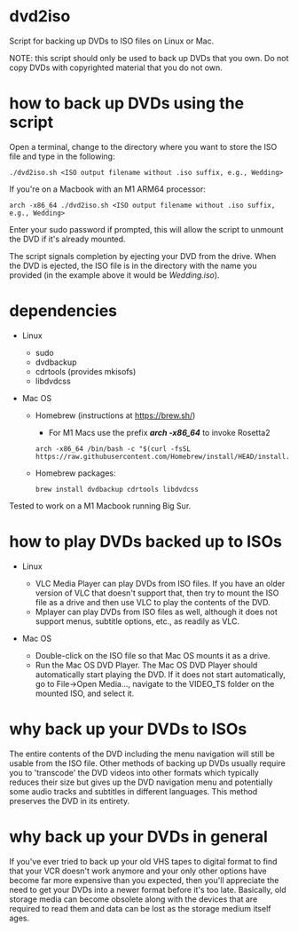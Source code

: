# dvd2iso
Script for backing up DVDs to ISO files on Linux or Mac.

NOTE: this script should only be used to back up DVDs that you own. Do not copy DVDs with copyrighted material that you do not own.

# how to back up DVDs using the script

Open a terminal, change to the directory where you want to store the ISO file and type in the following:

```
./dvd2iso.sh <ISO output filename without .iso suffix, e.g., Wedding>
```

If you're on a Macbook with an M1 ARM64 processor:

```
arch -x86_64 ./dvd2iso.sh <ISO output filename without .iso suffix, e.g., Wedding>
```

Enter your sudo password if prompted, this will allow the script to unmount the DVD if it's already mounted.

The script signals completion by ejecting your DVD from the drive. When the DVD is ejected, the ISO file is in the directory with the name you provided (in the example above it would be *Wedding.iso*).

# dependencies

* Linux
  * sudo
  * dvdbackup
  * cdrtools (provides mkisofs)
  * libdvdcss

* Mac OS
  * Homebrew (instructions at https://brew.sh/)
    * For M1 Macs use the prefix ***arch -x86_64*** to invoke Rosetta2
    ```
    arch -x86_64 /bin/bash -c "$(curl -fsSL https://raw.githubusercontent.com/Homebrew/install/HEAD/install.sh)"
    ```
  * Homebrew packages:
    
    ```
    brew install dvdbackup cdrtools libdvdcss
    ```

Tested to work on a M1 Macbook running Big Sur.

# how to play DVDs backed up to ISOs

* Linux
  * VLC Media Player can play DVDs from ISO files. If you have an older version of VLC that doesn't support that, then try to mount the ISO file as a drive and then use VLC to play the contents of the DVD.
  * Mplayer can play DVDs from ISO files as well, although it does not support menus, subtitle options, etc., as readily as VLC.

* Mac OS
  * Double-click on the ISO file so that Mac OS mounts it as a drive.
  * Run the Mac OS DVD Player. The Mac OS DVD Player should automatically start playing the DVD. If it does not start automatically, go to File->Open Media..., navigate to the VIDEO_TS folder on the mounted ISO, and select it.

# why back up your DVDs to ISOs
The entire contents of the DVD including the menu navigation will still be usable from the ISO file. Other methods of backing up DVDs usually require you to 'transcode' the DVD videos into other formats which typically reduces their size but gives up the DVD navigation menu and potentially some audio tracks and subtitles in different languages. This method preserves the DVD in its entirety.

# why back up your DVDs in general
If you've ever tried to back up your old VHS tapes to digital format to find that your VCR doesn't work anymore and your only other options have become far more expensive than you expected, then you'll appreciate the need to get your DVDs into a newer format before it's too late. Basically, old storage media can become obsolete along with the devices that are required to read them and data can be lost as the storage medium itself ages.
